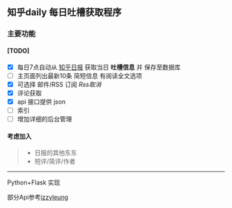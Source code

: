## 知乎daily 每日吐槽获取程序

### 主要功能

#### [TODO]

- [x] 每日7点自动从 [知乎日报](https://daily.zhihu.com) 获取当日 **吐槽信息** 并 保存至数据库
- [ ] 主页面列出最新10条 简短信息 有阅读全文选项
- [x] 可选择 邮件/RSS 订阅 *Rss取消*
- [x] 评论获取
- [x] api 接口提供  json
- [ ] 索引
- [ ] 增加详细的后台管理

#### 考虑加入
> * 日报的其他东东
> * 短评/简评/作者


---------------

Python+Flask 实现

部分Api参考[izzyleung](https://github.com/izzyleung/ZhihuDailyPurify/wiki/知乎日报-API-分析)

